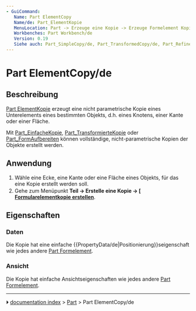 ```yaml
---
- GuiCommand:
   Name: Part ElementCopy
   Name/de: Part_ElementKopie
   MenuLocation: Part -> Erzeuge eine Kopie -> Erzeuge Formelement Kopie
   Workbenches: Part Workbench/de
   Version: 0.19
   Siehe auch: Part_SimpleCopy/de, Part_TransformedCopy/de, Part_RefineShape/de
---
```


# Part ElementCopy/de



## Beschreibung

[Part ElementKopie](Part_ElementCopy/de.md) erzeugt eine nicht parametrische Kopie eines Unterelements eines bestimmten Objekts, d.h. eines Knotens, einer Kante oder einer Fläche.

Mit [Part_EinfacheKopie](Part_SimpleCopy/de.md), [Part_TransformierteKopie](Part_TransformedCopy/de.md) oder [Part_FormAufbereiten](Part_RefineShape/de.md) können vollständige, nicht-parametrische Kopien der Objekte erstellt werden.



## Anwendung

1.  Wähle eine Ecke, eine Kante oder eine Fläche eines Objekts, für das eine Kopie erstellt werden soll.
2.  Gehe zum Menüpunkt **Teil → Erstelle eine Kopie → [<img src=images/Part_ElementCopy.svg style="width:16px"> [Formularelementkopie erstellen](Part_ElementCopy/de.md)**.



## Eigenschaften



### Daten

Die Kopie hat eine einfache {{PropertyData/de|Positionierung}}seigenschaft wie jedes andere [Part Formelement](Part_Feature/de.md).



### Ansicht

Die Kopie hat einfache Ansichtseigenschaften wie jedes andere [Part Formelement](Part_Feature/de.md).



---
⏵ [documentation index](../README.md) > [Part](Part_Workbench.md) > Part ElementCopy/de
